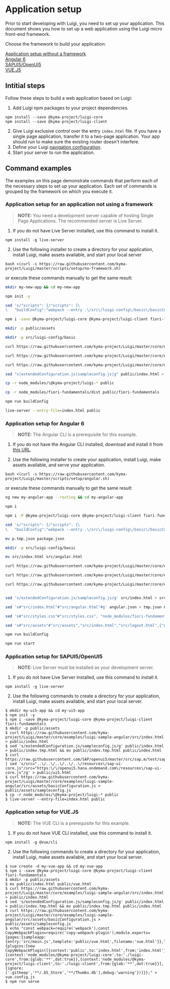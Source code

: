 # Application setup

Prior to start developing with Luigi, you need to set up your application. This document shows you how to set up a web application using the Luigi micro front-end framework.

Choose the framework to build your application:

[Application setup without a framework](#noframework) <br>
[Angular 6](#angular6)<br>
[SAPUI5/OpenUI5](#sapui5)<br>
[VUE.JS](#vuejs)

## Intitial steps

Follow these steps to build a web application based on Luigi:

1. Add Luigi npm packages to your project dependencies. 

````
npm install --save @kyma-project/luigi-core
npm install --save @kyma-project/luigi-client
````

2. Give Luigi exclusive control over the entry `index.html` file. If you have a single page application, transfer it to a two-page application. Your app should run  to make sure the existing router doesn't interfere.
3. Define your Luigi [navigation configuration](navigation-configuration.md).
4. Start your server to run the application.

## Command examples

The examples on this page demonstrate commands that perform each of the necessary steps to set up your application. Each set of commands is grouped by the framework on which you execute it.

<a name="noframework"></a> 
### Application setup for an application not using a framework 

>**NOTE:** You need a development server capable of hosting Single Page Applications. The recommended server is Live Server.

1. If you do not have Live Server installed, use this command to install it.

````
npm install -g live-server
````

2. Use the following installer to create a directory for your application, install Luigi, make assets available, and start your local server

```
bash <(curl -s https://raw.githubusercontent.com/kyma-project/Luigi/master/scripts/setup/no-framework.sh)
````
or execute these commands manually to get the same result:
```bash
mkdir my-new-app && cd my-new-app

npm init -y

sed 's/"scripts": {/"scripts": {\
\   "buildConfig":"webpack --entry .\/src\/luigi-config\/basic\/basicConfiguration.js -o .\/public\/assets\/sampleconfig.js --mode production",/1' package.json > p.tmp.json && mv p.tmp.json package.json

npm i -save @kyma-project/luigi-core @kyma-project/luigi-client fiori-fundamentals webpack webpack-cli @babel/core @babel/preset-env babel-loader 

mkdir -p public/assets

mkdir -p src/luigi-config/basic

curl https://raw.githubusercontent.com/kyma-project/Luigi/master/core/examples/luigi-sample-angular/src/index.html > public/index.html

curl https://raw.githubusercontent.com/kyma-project/Luigi/master/core/examples/luigi-sample-angular/src/assets/sampleexternal.html > public/assets/basicexternal.html

curl https://raw.githubusercontent.com/kyma-project/Luigi/master/core/examples/luigi-sample-angular/src/luigi-config/basic/basicConfiguration.js > src/luigi-config/basic/basicConfiguration.js

sed "s|extendedConfiguration.js|sampleconfig.js|g" public/index.html > public/index.tmp.html && mv public/index.tmp.html public/index.html

cp -r node_modules/\@kyma-project/luigi-* public

cp -r node_modules/fiori-fundamentals/dist public/fiori-fundamentals

npm run buildConfig

live-server --entry-file=index.html public
```
<a name="angular6"></a>

### Application setup for Angular 6 

>**NOTE:** The Angular CLI is a prerequisite for this example.

1. If you do not have the Angular CLI installed, download and install it from [this URL](https://cli.angular.io/).

2. Use the following installer to create your application, install Luigi, make assets available, and serve your application.

````
bash <(curl -s https://raw.githubusercontent.com/kyma-project/Luigi/master/scripts/setup/angular.sh)
````
or execute these commands manually to get the same result:
```bash
ng new my-angular-app --routing && cd my-angular-app

npm i 

npm i -P @kyma-project/luigi-core @kyma-project/luigi-client fiori-fundamentals webpack webpack-cli @babel/core @babel/preset-env babel-loader 

sed 's/"scripts": {/"scripts": {\
\   "buildConfig":"webpack --entry .\/src\/luigi-config\/basic\/basicConfiguration.js -o .\/src\/assets\/sampleconfig.js --mode production",/1' package.json > p.tmp.json && 

mv p.tmp.json package.json

mkdir -p src/luigi-config/basic

mv src/index.html src/angular.html

curl https://raw.githubusercontent.com/kyma-project/Luigi/master/core/examples/luigi-sample-angular/src/index.html > src/index.html

curl https://raw.githubusercontent.com/kyma-project/Luigi/master/core/examples/luigi-sample-angular/src/luigi-config/basic/basicConfiguration.js > src/luigi-config/basic/basicConfiguration.js

curl https://raw.githubusercontent.com/kyma-project/Luigi/master/core/examples/luigi-sample-angular/src/assets/sampleexternal.html > src/assets/basicexternal.html


sed 's/extendedConfiguration.js/sampleconfig.js/g' src/index.html > src/index.tmp.html && mv src/index.tmp.html src/index.html

sed 's#"src/index.html"#"src/angular.html"#g' angular.json > tmp.json && mv tmp.json angular.json

sed 's#"src/styles.css"#"src/styles.css", "node_modules/fiori-fundamentals/dist/fiori-fundamentals.min.css"#g' angular.json > tmp.json && mv tmp.json angular.json

sed 's#"src/assets"#"src/assets","src/index.html","src/logout.html",{"glob": "fiori-fundamentals.min.css","input": "node_modules/fiori-fundamentals/dist","output": "/fiori-fundamentals"},{"glob": "fonts/**","input": "node_modules/fiori-fundamentals/dist","output": "/fiori-fundamentals"},{"glob": "SAP-icons.*","input": "node_modules/fiori-fundamentals/dist","output": "/fiori-fundamentals"},{"glob": "**","input": "node_modules/@kyma-project/luigi-core","output": "/luigi-core"},{"glob": "luigi-client.js","input": "node_modules/@kyma-project/luigi-client","output": "/luigi-client"}#g' angular.json > tmp.json && mv tmp.json angular.json

npm run buildConfig

npm run start
```

<a name="sapui5"></a>

### Application setup for SAPUI5/OpenUI5 

>**NOTE:** Live Server must be installed as your development server.

1. If you do not have Live Server installed, use this command to install it.

````
npm install -g live-server
````

2. Use the following commands to create a directory for your application, install Luigi, make assets available, and start your local server.

````
$ mkdir my-ui5-app && cd my-ui5-app
$ npm init -y
$ npm i -save @kyma-project/luigi-core @kyma-project/luigi-client fiori-fundamentals
$ mkdir -p public/assets
$ curl https://raw.githubusercontent.com/kyma-project/Luigi/master/core/examples/luigi-sample-angular/src/index.html > public/index.html
$ sed 's/extendedConfiguration.js/sampleconfig.js/g' public/index.html > public/index.tmp.html && mv public/index.tmp.html public/index.html
$ curl https://raw.githubusercontent.com/SAP/openui5/master/src/sap.m/test/sap/m/demokit/helloworld/index.html  | sed 's/src="..\/..\/..\/..\/..\/resources\/sap-ui-core.js"/src="https:\/\/openui5.hana.ondemand.com\/resources\/sap-ui-core.js"/g' > public/ui5.html
$ curl https://raw.githubusercontent.com/kyma-project/Luigi/master/core/examples/luigi-sample-angular/src/assets/basicConfiguration.js > public/assets/sampleconfig.js
$ cp -r node_modules/\@kyma-project/luigi-* public
$ live-server --entry-file=index.html public

````

<a name="vuejs"></a>

### Application setup for VUE.JS 

>**NOTE:** The VUE CLI is a prerequisite for this example.

1. If you do not have VUE CLI installed, use this command to install it.

````
npm install -g @vue/cli
````

2. Use the following commands to create a directory for your application, install Luigi, make assets available, and start your local server.

````
$ vue create -d my-vue-app && cd my-vue-app
$ npm i -save @kyma-project/luigi-core @kyma-project/luigi-client fiori-fundamentals
$ mkdir -p public/assets
$ mv public/index.html public/vue.html
$ curl https://raw.githubusercontent.com/kyma-project/Luigi/master/core/examples/luigi-sample-angular/src/index.html > public/index.html
$ sed 's/extendedConfiguration.js/sampleconfig.js/g' public/index.html > public/index.tmp.html && mv public/index.tmp.html public/index.html
$ curl https://raw.githubusercontent.com/kyma-project/Luigi/master/core/examples/luigi-sample-angular/src/assets/basicConfiguration.js > public/assets/sampleconfig.js
$ echo "const webpack=require('webpack');const CopyWebpackPlugin=require('copy-webpack-plugin');module.exports={pages:{sampleapp:{entry:'src/main.js',template:'public/vue.html',filename:'vue.html'}},lintOnSave:true,runtimeCompiler:true,outputDir:'dist',configureWebpack:{plugins:[new CopyWebpackPlugin([{context:'public',to:'index.html',from:'index.html'},{context:'node_modules/@kyma-project/luigi-core',to:'./luigi-core',from:{glob:'**',dot:true}},{context:'node_modules/@kyma-project/luigi-client',to:'./luigi-client',from:{glob:'**',dot:true}}],{ignore:['.gitkeep','**/.DS_Store','**/Thumbs.db'],debug:'warning'})]}};" > vue.config.js
$ npm run serve
````